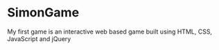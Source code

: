 # SimonGame
My first game is an interactive web based game built using HTML, CSS, JavaScript and jQuery 
